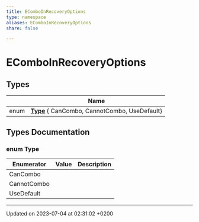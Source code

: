 ```yaml
---
title: EComboInRecoveryOptions
type: namespace
aliases: EComboInRecoveryOptions
share: false

---
```


# EComboInRecoveryOptions



## Types

|                | Name           |
| -------------- | -------------- |
| enum| **[Type](/docs/SDK/Source/Namespaces/namespaceEComboInRecoveryOptions.md#enum-type)** { CanCombo, CannotCombo, UseDefault} |

## Types Documentation

### enum Type

| Enumerator | Value | Description |
| ---------- | ----- | ----------- |
| CanCombo | |   |
| CannotCombo | |   |
| UseDefault | |   |









-------------------------------

Updated on 2023-07-04 at 02:31:02 +0200